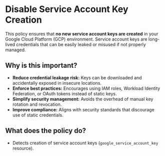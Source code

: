 # Disable Service Account Key Creation

This policy ensures that **no new service account keys are created** in your Google Cloud Platform (GCP) environment. Service account keys are long-lived credentials that can be easily leaked or misused if not properly managed.

## Why is this important?

* **Reduce credential leakage risk:** Keys can be downloaded and accidentally exposed in insecure locations.
* **Enforce best practices:** Encourages using IAM roles, Workload Identity Federation, or OAuth tokens instead of static keys.
* **Simplify security management:** Avoids the overhead of manual key rotation and revocation.
* **Improve compliance:** Aligns with security standards that discourage use of static credentials.

## What does the policy do?

* Detects creation of service account keys (`google_service_account_key` resource).


